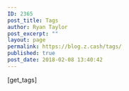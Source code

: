 ```yaml
---
ID: 2365
post_title: Tags
author: Ryan Taylor
post_excerpt: ""
layout: page
permalink: https://blog.z.cash/tags/
published: true
post_date: 2018-02-08 13:40:42
---
```

[get_tags]